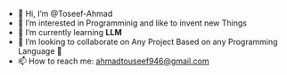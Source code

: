 - 👋 Hi, I’m @Toseef-Ahmad
- 👀 I’m interested in Programminig and like to invent new Things
- 🌱 I’m currently learning **LLM**
- 💞️ I’m looking to collaborate on Any Project Based on any Programming Language 🤗
- 📫 How to reach me: ahmadtouseef946@gmail.com

<!---
Toseef-Ahmad/Toseef-Ahmad is a ✨ special ✨ repository because its `README.md` (this file) appears on your GitHub profile.
You can click the Preview link to take a look at your changes.
--->
